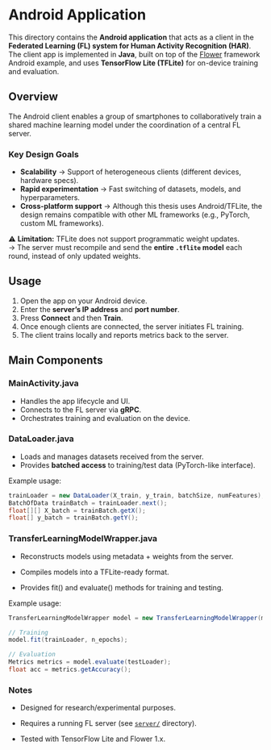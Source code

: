 # Android Application

This directory contains the **Android application** that acts as a client in the **Federated Learning (FL) system for Human Activity Recognition (HAR)**. The client app is implemented in **Java**, built on top of the [Flower](https://github.com/adap/flower/tree/main/examples/android) framework Android example, and uses **TensorFlow Lite (TFLite)** for on-device training and evaluation.  

## Overview  

The Android client enables a group of smartphones to collaboratively train a shared machine learning model under the coordination of a central FL server.  

### Key Design Goals
- **Scalability** -> Support of heterogeneous clients (different devices, hardware specs).  
- **Rapid experimentation** -> Fast switching of datasets, models, and hyperparameters.  
- **Cross-platform support** -> Although this thesis uses Android/TFLite, the design remains compatible with other ML frameworks (e.g., PyTorch, custom ML frameworks).  


⚠️ **Limitation:** TFLite does not support programmatic weight updates.  
→ The server must recompile and send the **entire `.tflite` model** each round, instead of only updated weights.  

## Usage  

1. Open the app on your Android device.  
2. Enter the **server’s IP address** and **port number**.  
3. Press **Connect** and then **Train**.  
4. Once enough clients are connected, the server initiates FL training.  
5. The client trains locally and reports metrics back to the server.  

## Main Components  

### MainActivity.java 
- Handles the app lifecycle and UI.  
- Connects to the FL server via **gRPC**.  
- Orchestrates training and evaluation on the device.  

### DataLoader.java  
- Loads and manages datasets received from the server.  
- Provides **batched access** to training/test data (PyTorch-like interface).  

Example usage:  
```java
trainLoader = new DataLoader(X_train, y_train, batchSize, numFeatures);
BatchOfData trainBatch = trainLoader.next();
float[][] X_batch = trainBatch.getX();
float[] y_batch = trainBatch.getY();
```
### TransferLearningModelWrapper.java

- Reconstructs models using metadata + weights from the server.

- Compiles models into a TFLite-ready format.

- Provides fit() and evaluate() methods for training and testing.

Example usage:
``` java
TransferLearningModelWrapper model = new TransferLearningModelWrapper(modelFile, input, hidden, output);

// Training
model.fit(trainLoader, n_epochs);

// Evaluation
Metrics metrics = model.evaluate(testLoader);
float acc = metrics.getAccuracy();
```
### Notes

- Designed for research/experimental purposes.

- Requires a running FL server (see [`server/`](../server) directory).

- Tested with TensorFlow Lite and Flower 1.x.
